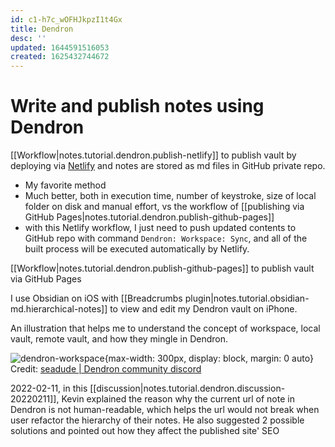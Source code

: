 ```yaml
---
id: c1-h7c_wOFHJkpzI1t4Gx
title: Dendron
desc: ''
updated: 1644591516053
created: 1625432744672
---
```

# Write and publish notes using Dendron

[[Workflow|notes.tutorial.dendron.publish-netlify]] to publish vault by deploying via [Netlify](https://www.netlify.com/) and notes are stored as md files in GitHub private repo.
- My favorite method
- Much better, both in execution time, number of keystroke, size of local folder on disk and manual effort, vs the workflow of [[publishing via GitHub Pages|notes.tutorial.dendron.publish-github-pages]]
- with this Netlify workflow, I just need to push updated contents to GitHub repo with command `Dendron: Workspace: Sync`, and all of the built process will be executed automatically by Netlify.

[[Workflow|notes.tutorial.dendron.publish-github-pages]] to publish vault via GitHub Pages

I use Obsidian on iOS with [[Breadcrumbs plugin|notes.tutorial.obsidian-md.hierarchical-notes]] to view and edit my Dendron vault on iPhone.

An illustration that helps me to understand the concept of workspace, local vault, remote vault, and how they mingle in Dendron.

![dendron-workspace](https://ik.imagekit.io/casa/h7b-dendron/2022-02-02_dendron.remote-full_elP09EX8B.png?ik-sdk-version=javascript-1.4.3&updatedAt=1643846444601){max-width: 300px, display: block, margin: 0 auto}
Credit: [seadude | Dendron community discord](https://discord.com/channels/717965437182410783/783027389919658025/938534904415789096)

2022-02-11, in this [[discussion|notes.tutorial.dendron.discussion-20220211]], Kevin explained the reason why the current url of note in Dendron is not human-readable, which helps the url would not break when user refactor the hierarchy of their notes. He also suggested 2 possible solutions and pointed out how they affect the published site' SEO